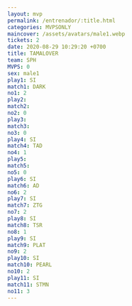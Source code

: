 ```yaml
---
layout: mvp
permalink: /entrenador/:title.html
categories: MVPSONLY
maincover: /assets/avatars/male1.webp
tickets: 2
date: 2020-08-29 10:29:20 +0700
title: TAMALOVER
team: SPH
MVPS: 0
sex: male1
play1: SI
match1: DARK
no1: 2
play2: 
match2: 
no2: 0
play3: 
match3: 
no3: 0
play4: SI
match4: TAD
no4: 1
play5: 
match5: 
no5: 0
play6: SI
match6: AD
no6: 2
play7: SI
match7: ZTG
no7: 2
play8: SI
match8: TSR
no8: 1
play9: SI
match9: PLAT
no9: 2
play10: SI
match10: PEARL
no10: 2
play11: SI
match11: STMN
no11: 3
---
```

